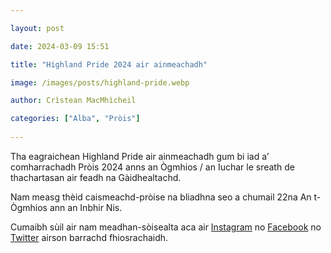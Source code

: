 ```yaml
---

layout: post

date: 2024-03-09 15:51

title: "Highland Pride 2024 air ainmeachadh"

image: /images/posts/highland-pride.webp

author: Crìstean MacMhìcheil

categories: ["Alba", "Pròis"]
  
---
```


Tha eagraichean Highland Pride air ainmeachadh gum bi iad a’ comharrachadh Pròis 2024 anns an Ògmhios / an Iuchar le sreath de thachartasan air feadh na Gàidhealtachd.

Nam measg thèid caismeachd-pròise na bliadhna seo a chumail 22na An t-Ògmhios ann an Inbhir Nis.

Cumaibh sùil air nam meadhan-sòisealta aca air [Instagram](https://www.instagram.com/highland.pride/) no [Facebook](https://www.facebook.com/PrideHighlands/) no [Twitter](https://twitter.com/PrideHighland) airson barrachd fhiosrachaidh.